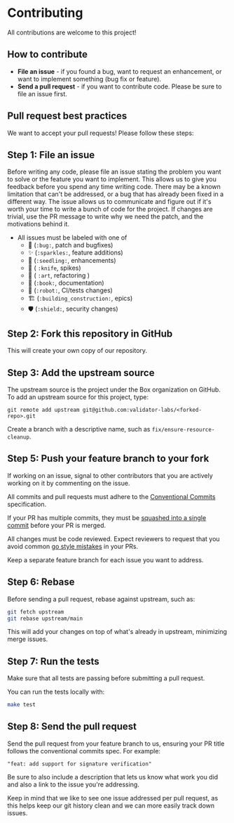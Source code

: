 Contributing
============

All contributions are welcome to this project!

How to contribute
-----------------

-  **File an issue** - if you found a bug, want to request an
   enhancement, or want to implement something (bug fix or feature).
-  **Send a pull request** - if you want to contribute code. Please be
   sure to file an issue first.

Pull request best practices
---------------------------

We want to accept your pull requests! Please follow these steps:

## Step 1: File an issue

Before writing any code, please file an issue stating the problem you
want to solve or the feature you want to implement. This allows us to
give you feedback before you spend any time writing code. There may be a
known limitation that can't be addressed, or a bug that has already been
fixed in a different way. The issue allows us to communicate and figure
out if it's worth your time to write a bunch of code for the project.
If changes are trivial, use the PR message to write why we need the patch, 
and the motivations behind it.

- All issues must be labeled with one of
    - 🐛 (`:bug:`, patch and bugfixes)
    - ✨ (`:sparkles:`, feature additions)
    - 🌱 (`:seedling:`, enhancements)
    - :knife: ( `:knife`, spikes)
    - :art: ( `:art`, refactoring )
    - 📖 (`:book:`, documentation)
    - :robot: (`:robot:`, CI/tests changes)
    - :building_construction: (`:building_construction:`, epics)
    - :shield: (`:shield:`, security changes)

## Step 2: Fork this repository in GitHub

This will create your own copy of our repository.

## Step 3: Add the upstream source

The upstream source is the project under the Box organization on GitHub.
To add an upstream source for this project, type:

```
git remote add upstream git@github.com:validator-labs/<forked-repo>.git
```

Create a branch with a descriptive name, such as ``fix/ensure-resource-cleanup``.

## Step 5: Push your feature branch to your fork

If working on an issue, signal to other contributors that you are actively working on it by commenting on the issue.

All commits and pull requests must adhere to the [Conventional Commits](https://www.conventionalcommits.org/en/v1.0.0/) specification.

If your PR has multiple commits, they must be [squashed into a single commit](https://kubernetes.io/docs/contribute/new-content/open-a-pr/#squashing-commits) before your PR is merged.

All changes must be code reviewed. Expect reviewers to request that you avoid common [go style mistakes](https://github.com/golang/go/wiki/CodeReviewComments) in your PRs.

Keep a separate feature branch for each issue you want to address.

## Step 6: Rebase

Before sending a pull request, rebase against upstream, such as:

```bash
git fetch upstream
git rebase upstream/main
```

This will add your changes on top of what's already in upstream,
minimizing merge issues.

## Step 7: Run the tests

Make sure that all tests are passing before submitting a pull request.

You can run the tests locally with:

```bash
make test
```

## Step 8: Send the pull request

Send the pull request from your feature branch to us, ensuring your PR title follows the conventional commits spec. For example:
```
"feat: add support for signature verification"
```

Be sure to also include a description that lets us know what work you did and also a link to the issue you're addressing.

Keep in mind that we like to see one issue addressed per pull request,
as this helps keep our git history clean and we can more easily track
down issues.
